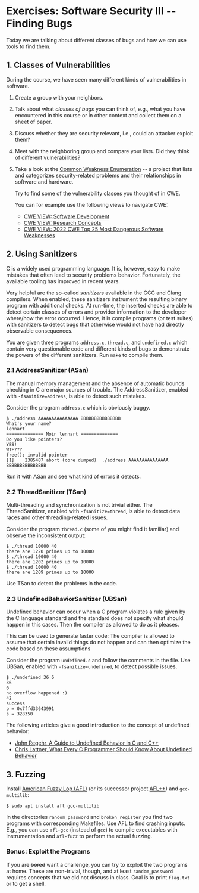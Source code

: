 # Exercises: Software Security III -- Finding Bugs

Today we are talking about different classes of bugs and how we can use tools
to find them.



## 1. Classes of Vulnerabilities

During the course, we have seen many different kinds of vulnerabilities in
software.

1. Create a group with your neighbors.

2. Talk about what *classes of bugs* you can think of, e.g., what you have
   encountered in this course or in other context and collect them on a sheet
   of paper.

3. Discuss whether they are security relevant, i.e., could an attacker exploit
   them?

4. Meet with the neighboring group and compare your lists.  Did they think of
   different vulnerabilities?

5. Take a look at the [Common Weakness
   Enumeration](https://cwe.mitre.org/index.html) -- a project that lists and
   categorizes security-related problems and their relationships in software
   and hardware.

   Try to find some of the vulnerability classes you thought of in CWE.

   You can for example use the following views to navigate CWE:

    - [CWE VIEW: Software Development](https://cwe.mitre.org/data/definitions/699.html)
    - [CWE VIEW: Research Concepts](https://cwe.mitre.org/data/definitions/1000.html)
    - [CWE VIEW: 2022 CWE Top 25 Most Dangerous Software Weaknesses](https://cwe.mitre.org/top25/archive/2022/2022_cwe_top25.html)



## 2. Using Sanitizers

C is a widely used programming language.  It is, however, easy to make mistakes
that often lead to security problems behavior.  Fortunately, the available
tooling has improved in recent years.

Very helpful are the so-called *sanitizers* available in the GCC and Clang
compilers.  When enabled, these sanitizers instrument the resulting binary
program with additional checks.  At run-time, the inserted checks are able to
detect certain classes of errors and provider information to the developer
where/how the error occurred.  Hence, it is compile programs (or test suites)
with sanitizers to detect bugs that otherwise would not have had directly
observable consequences.

You are given three programs `address.c`, `thread.c`, and `undefined.c` which
contain very questionable code and different kinds of bugs to demonstrate the
powers of the different sanitizers.  Run `make` to compile them.


### 2.1 AddressSanitizer (ASan)

The manual memory management and the absence of automatic bounds checking in C
are major sources of trouble.  The AddressSanitizer, enabled with
`-fsanitize=address`, is able to detect such mistakes.

Consider the program `address.c` which is obviously buggy.
```
$ ./address AAAAAAAAAAAAAAA BBBBBBBBBBBBBBB
What's your name?
lennart
============== Moin lennart ==============
Do you like pointers?
YES!
WTF???
free(): invalid pointer
[1]    2385487 abort (core dumped)  ./address AAAAAAAAAAAAAAA BBBBBBBBBBBBBBB
```
Run it with ASan and see what kind of errors it detects.


### 2.2 ThreadSanitizer (TSan)

Multi-threading and synchronization is not trivial either.  The
ThreadSanitizer, enabled with `-fsanitize=thread`, is able to detect data races
and other threading-related issues.

Consider the program `thread.c` (some of you might find it familiar) and
observe the inconsistent output:
```
$ ./thread 10000 40
there are 1220 primes up to 10000
$ ./thread 10000 40
there are 1202 primes up to 10000
$ ./thread 10000 40
there are 1209 primes up to 10000
```
Use TSan to detect the problems in the code.


### 2.3 UndefinedBehaviorSanitizer (UBSan)

Undefined behavior can occur when a C program violates a rule given by the C
language standard and the standard does not specify what should happen in this
cases.
Then the compiler as allowed to do as it pleases.

This can be used to generate faster code: The compiler is allowed to assume
that certain invalid things do not happen and can then optimize the code based
on these assumptions

Consider the program `undefined.c` and follow the comments in the file.  Use
UBSan, enabled with `-fsanitize=undefined`, to detect possible issues.
```
$ ./undefined 36 6
36
6
no overflow happened :)
42
success
p = 0x7ffd33643991
s = 328350
```

The following articles give a good introduction to the concept of undefined behavior:

- [John Regehr, A Guide to Undefined Behavior in C and C++](https://blog.regehr.org/archives/213)
- [Chris Lattner, What Every C Programmer Should Know About Undefined Behavior](https://blog.llvm.org/2011/05/what-every-c-programmer-should-know.html)



## 3. Fuzzing

Install [American Fuzzy Lop (AFL)](https://lcamtuf.coredump.cx/afl/) (or its
successor project [AFL++](https://aflplus.plus/)) and `gcc-multilib`:
```
$ sudo apt install afl gcc-multilib
```

In the directories `random_password` and `broken_register` you find two
programs with corresponding Makefiles.  Use AFL to find crashing inputs.  E.g.,
you can use `afl-gcc` (instead of `gcc`) to compile executables with
instrumentation and `afl-fuzz` to perform the actual fuzzing.


### Bonus: Exploit the Programs

If you are ~~bored~~ want a challenge, you can try to exploit the two programs
at home.  These are non-trivial, though, and at least `random_password`
requires concepts that we did not discuss in class.  Goal is to print
`flag.txt` or to get a shell.
